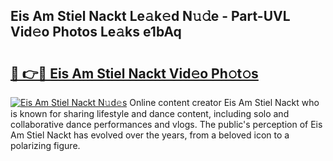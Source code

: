 ## Eis Am Stiel Nackt Le𝚊k𝚎d N𝚞𝚍e - Part-UVL Vid𝚎o Photos Le𝚊ks e1bAq

# <h2><a href="http://fb5mgpr.evod.top/?m=Eis+Am+Stiel+Nackt">🔗 👉🔴 Eis Am Stiel Nackt Vid𝚎o Ph𝚘t𝚘s</a></h2>

[![Eis Am Stiel Nackt N𝚞d𝚎s](https://i.imgur.com/8V9OHl7.gif)](http://fb5mgpr.evod.top/?m=Eis+Am+Stiel+Nackt)
Online content creator Eis Am Stiel Nackt who is known for sharing lifestyle and dance content, including solo and collaborative dance performances and vlogs. The public's perception of Eis Am Stiel Nackt has evolved over the years, from a beloved icon to a polarizing figure. 
